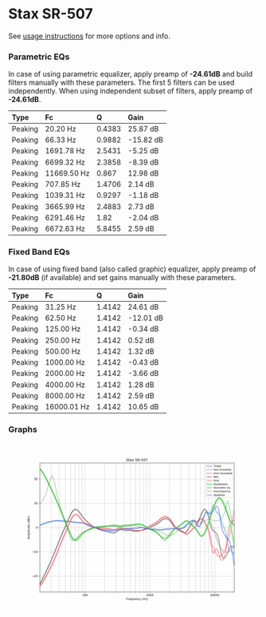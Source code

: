 # Stax SR-507
See [usage instructions](https://github.com/jaakkopasanen/AutoEq#usage) for more options and info.

### Parametric EQs
In case of using parametric equalizer, apply preamp of **-24.61dB** and build filters manually
with these parameters. The first 5 filters can be used independently.
When using independent subset of filters, apply preamp of **-24.61dB**.

| Type    | Fc          |      Q | Gain      |
|:--------|:------------|:-------|:----------|
| Peaking | 20.20 Hz    | 0.4383 | 25.87 dB  |
| Peaking | 66.33 Hz    | 0.9882 | -15.82 dB |
| Peaking | 1691.78 Hz  | 2.5431 | -5.25 dB  |
| Peaking | 6699.32 Hz  | 2.3858 | -8.39 dB  |
| Peaking | 11669.50 Hz | 0.867  | 12.98 dB  |
| Peaking | 707.85 Hz   | 1.4706 | 2.14 dB   |
| Peaking | 1039.31 Hz  | 0.9297 | -1.18 dB  |
| Peaking | 3665.99 Hz  | 2.4883 | 2.73 dB   |
| Peaking | 6291.46 Hz  | 1.82   | -2.04 dB  |
| Peaking | 6672.63 Hz  | 5.8455 | 2.59 dB   |

### Fixed Band EQs
In case of using fixed band (also called graphic) equalizer, apply preamp of **-21.80dB**
(if available) and set gains manually with these parameters.

| Type    | Fc          |      Q | Gain      |
|:--------|:------------|:-------|:----------|
| Peaking | 31.25 Hz    | 1.4142 | 24.61 dB  |
| Peaking | 62.50 Hz    | 1.4142 | -12.01 dB |
| Peaking | 125.00 Hz   | 1.4142 | -0.34 dB  |
| Peaking | 250.00 Hz   | 1.4142 | 0.52 dB   |
| Peaking | 500.00 Hz   | 1.4142 | 1.32 dB   |
| Peaking | 1000.00 Hz  | 1.4142 | -0.43 dB  |
| Peaking | 2000.00 Hz  | 1.4142 | -3.66 dB  |
| Peaking | 4000.00 Hz  | 1.4142 | 1.28 dB   |
| Peaking | 8000.00 Hz  | 1.4142 | 2.59 dB   |
| Peaking | 16000.01 Hz | 1.4142 | 10.65 dB  |

### Graphs
![](./Stax%20SR-507.png)